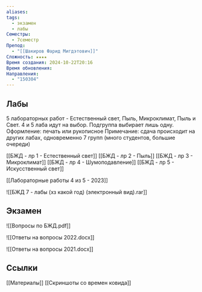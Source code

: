```yaml
---
aliases: 
tags:
  - экзамен
  - лабы
Семестры:
  - 7семестр
Препод:
  - "[[Шакиров Фарид Мигдэтович]]"
Сложность: ★★★★
Время создания: 2024-10-22T20:16
Время обновления: 
Направления:
  - "150304"
---
```

## Лабы

5 лабораторных работ - Естественный свет, Пыль, Микроклимат, Пыль и Свет.
4 и 5 лаба идут на выбор. Подгруппа выбирает лишь одну.
Оформление: печать или рукописное
Примечание: сдача происходит на других лабах, одновременно 7 групп (много студентов, большие очереди)

[[БЖД - лр 1 - Естественный свет]]
[[БЖД - лр 2 - Пыль]]
[[БЖД - лр 3 - Микроклимат]]
[[БЖД - лр 4 - Шумоподавление]]
[[БЖД - лр 5 - Искусственный свет]]

[[Лабораторные работы 4 из 5 - 2023]]

![[БЖД 7 - лабы (хз какой год) (электронный вид).rar]]

## Экзамен
![[Вопросы по БЖД.pdf]]

![[Ответы на вопросы 2022.docx]]

![[Ответы на вопросы 2021.docx]]
## Ссылки

[[Материалы]]
[[Скриншоты со времен ковида]]